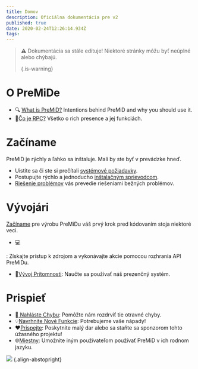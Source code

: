 ```yaml
---
title: Domov
description: Oficiálna dokumentácia pre v2
published: true
date: 2020-02-24T12:26:14.934Z
tags:
---
```


> :warning: Dokumentácia sa stále edituje! Niektoré stránky môžu byť neúplné alebo chýbajú. 
> 
> {.is-warning}

# O PreMiDe
- :mag: [What is PreMiD?](/about) Intentions behind PreMiD and why you should use it.
- :link:[Čo je RPC?](https://discordapp.com/rich-presence) Všetko o rich presence a jej funkciách.

# Začíname

PreMiD je rýchly a ľahko sa inštaluje. Mali by ste byť v prevádzke hneď.

- Uistite sa či ste si prečítali [systémové požiadavky](/install/requirements).
- Postupujte rýchlo a jednoducho [inštalačným sprievodcom](/install).
- [Riešenie problémov](/troubleshooting) vás prevedie riešeniami bežných problémov.

# Vývojári

[Začíname](/dev) pre výrobu PreMiDu váš prvý krok pred kódovaním stoja niektoré veci.

- :computer:

: Získajte prístup k zdrojom a vykonávajte akcie pomocou rozhrania API PreMiDu.</li> 
  
  - :wrench:[Vývoj Prítomnosti](/dev/presence): Naučte sa používať náš prezenčný systém.</ul> 



# Prispieť

- :bug:[ Nahláste Chybu](https://github.com/PreMiD): Pomôžte nám rozdrviť tie otravné chyby.
- :bulb:[Navrhnite Nové Funkcie](https://discord.gg/WvfVZ8T): Potrebujeme vaše nápady!
- :heart:[Prispejte](https://www.patreon.com/Timeraa): Poskytnite malý dar alebo sa staňte sa sponzorom tohto úžasného projektu!
- :globe_with_meridians:[Miestny](https://translate.premid.app): Umožnite iným používateľom používať PreMiD v ich rodnom jazyku.

![](https://beta.premid.app/img/logo.2b414dc2.gif) {.align-abstopright}